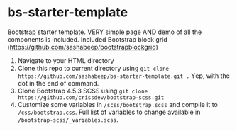 # bs-starter-template
Bootstrap starter template. VERY simple page AND demo of all the components is included. Included Bootstrap block grid (https://github.com/sashabeep/bootstrapblockgrid)

1. Navigate to your HTML directory
2. Clone this repo to current directory using ```git clone https://github.com/sashabeep/bs-starter-template.git .``` Yеp, with the dot in the end of command.
3. Clone Bootstrap 4.5.3 SCSS using ```git clone https://github.com/crissdev/bootstrap-scss.git```
4. Customize some variables in ```/scss/bootstrap.scss``` and compile it to ```/css/bootstrap.css```. Full list of variables to change available in ```/bootstrap-scss/_variables.scss```.
